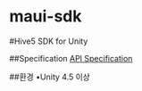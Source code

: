 maui-sdk
========


#Hive5 SDK for Unity


##Specification
[API Specification](#)



##환경
•Unity 4.5 이상



